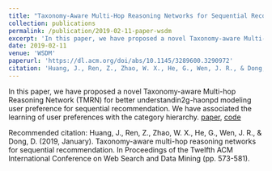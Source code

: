```yaml
---
title: "Taxonomy-Aware Multi-Hop Reasoning Networks for Sequential Recommendation"
collection: publications
permalink: /publication/2019-02-11-paper-wsdm
excerpt: 'In this paper, we have proposed a novel Taxonomy-aware Multi-hop Reasoning Network (TMRN) for better understandin2g-haonpd modeling user preference for sequential recommendation. We have associated the learning of user preferences with the category hierarchy. For more details, please click the title.'
date: 2019-02-11
venue: 'WSDM'
paperurl: 'https://dl.acm.org/doi/abs/10.1145/3289600.3290972'
citation: 'Huang, J., Ren, Z., Zhao, W. X., He, G., Wen, J. R., & Dong, D. (2019, January). Taxonomy-aware multi-hop reasoning networks for sequential recommendation. In Proceedings of the Twelfth ACM International Conference on Web Search and Data Mining (pp. 573-581).'
---
```

In this paper, we have proposed a novel Taxonomy-aware Multi-hop Reasoning Network (TMRN) for better understandin2g-haonpd modeling user preference for sequential recommendation. We have associated the learning of user preferences with the category hierarchy. [paper](https://dl.acm.org/doi/abs/10.1145/3289600.3290972), [code](https://github.com/RUCDM/TMRN)

Recommended citation: Huang, J., Ren, Z., Zhao, W. X., He, G., Wen, J. R., & Dong, D. (2019, January). Taxonomy-aware multi-hop reasoning networks for sequential recommendation. In Proceedings of the Twelfth ACM International Conference on Web Search and Data Mining (pp. 573-581).
